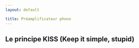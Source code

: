 ```yaml
---
layout: default

title: Préamplificateur phono
---
```


<div class="container">

## Le principe KISS (Keep it simple, stupid)

</div>
